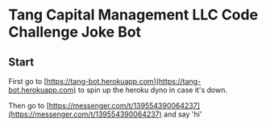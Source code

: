 # Tang Capital Management LLC Code Challenge Joke Bot

## Start

First go to [https://tang-bot.herokuapp.com](https://tang-bot.herokuapp.com) to spin up the heroku dyno in case it's down.

Then go to [https://messenger.com/t/139554390064237](https://messenger.com/t/139554390064237) and say 'hi'
